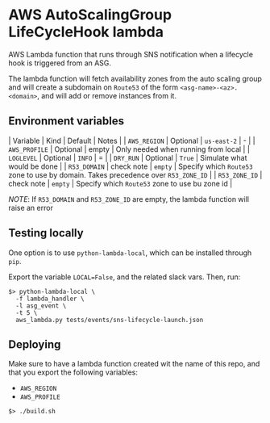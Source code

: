 # AWS AutoScalingGroup LifeCycleHook lambda

AWS Lambda function that runs through SNS notification when a lifecycle hook
is triggered from an ASG.

The lambda function will fetch availability zones from the auto scaling group
and will create a subdomain on `Route53` of the form `<asg-name>-<az>.<domain>`,
and will add or remove instances from it.

## Environment variables

| Variable      | Kind       | Default     | Notes |
| `AWS_REGION`  | Optional   | `us-east-2` | - |
| `AWS_PROFILE` | Optional   | empty       | Only needed when running from local |
| `LOGLEVEL`    | Optional   | `INFO`      | = |
| `DRY_RUN`     | Optional   | `True`      | Simulate what would be done |
| `R53_DOMAIN`  | check note | `empty`     | Specify which `Route53` zone to use by domain. Takes precedence over `R53_ZONE_ID` |
| `R53_ZONE_ID` | check note | `empty`     | Specify which `Route53` zone to use bu zone id |

*NOTE*: If `R53_DOMAIN` and `R53_ZONE_ID` are empty, the lambda function will raise an error

## Testing locally

One option is to use `python-lambda-local`, which can be installed through `pip`.

Export the variable `LOCAL=False`, and the related slack vars. Then, run:

```
$> python-lambda-local \
  -f lambda_handler \
  -l asg_event \
  -t 5 \
  aws_lambda.py tests/events/sns-lifecycle-launch.json
```

## Deploying

Make sure to have a lambda function created wit the name of this repo, and that
you export the following variables:

  * `AWS_REGION`
  * `AWS_PROFILE`

```
$> ./build.sh

```

